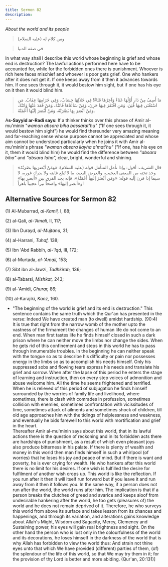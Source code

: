 ```yaml
---
title: Sermon 82
description: 
---
```


*About the world and its people*

> ومن كلام له (عليه السلام)

> في صفة الدنيا

In what way shall I describe this world whose beginning is grief and
whose end is
destruction? The lawful actions performed here have to be accounted
for, while for the forbidden ones there is punishment. Whoever is rich
here faces mischief and whoever is poor gets grief. One who hankers
after it does not get it. If one keeps away from it then it advances
towards him. If one sees through it, it would bestow him sight, but if
one has his eye on it then it would blind him.

> مَا أَصِفُ مِنْ دَار أَوَّلُهَا عَنَاءٌ وَآخِرُهَا فَنَاءٌ! فِي حَلاَلِهَا حِسَابٌ، وَفِي حَرَامِهَا عِقَابٌ.
> مَنِ اسْتَغْنَى فِيهَا فُتِنَ، وَمَنِ افْتَقَرَ فِيهَا حَزِنَ، وَمَنْ سَاعَاهَا فَاتَتْهُ، وَمَنْ قَعَدَ عَنْهَا
> وَاتَتْهُ، وَمَنْ أَبْصَرَ بِهَا بَصَّرَتْهُ، وَمَنْ أَبْصَرَ إلَيْهَا أَعْمَتْهُ.

A**s-Sayyid ar-Radi says:** If a thinker thinks over this phrase of Amir
al-mu'minin "*waman absara biha bassarat'hu"* ("If one sees through it,
it would bestow him sight") he would find thereunder very amazing
meaning and far-reaching sense whose purpose cannot be appreciated and
whose aim cannot be understood particularly when he joins it with Amir
al-mu'minin's phrase *"waman absara ilayha a'mat'hu"* ("If one, has his
eye on it, them it would blind him) he would find the difference between
*"absara biha"* and *"absara laha",* clear, bright, wonderful and
shining.

> قال الشريف: أقول: وإذا تأمل المتأمل قوله (عليه السلام): «وَمَنْ أبْصَرَبِهَا
> بصّرَتْهُ» وجد تحته من المعنى العجيب، والغرض البعيد، ما لا تُبلغ غايته ولا
> يدرك غوره، لا سيما إذا قرن إليه قوله: «ومَن أبْصَرَ إليها أعْمَتْهُ»، فإنه يجد
> الفرق بين «أبصر بها» و«أبصر إليها» واضحاً نيراً عجيباً باهراً!

## Alternative Sources for Sermon 82

\(1\) Al-Mubarrad, *al-Kamil,* I, 88;

\(2\) al-Qali, *al-\'Amali,* II, 117;

\(3\) Ibn Durayd, *al-Mujtana,* 31;

\(4\) al-Harrani, *Tuhaf,* 138;

\(5\) Ibn 'Abd Rabbih, *al-'Iqd,* III, 172;

\(6\) al-Murtada, *al-\'Amali,* 153;

\(7\) Sibt ibn al-Jawzi, *Tadhkirah,* 136;

\(8\) al-Tabarsi, *Mishkat,* 243;

\(9\) al-\'Amidi, *Ghurar,* 86;

\(10\) al-Karajiki, *Kanz,* 160.

-  \"The beginning
    of the world is grief and its end is destruction.\" This sentence
    contains the same truth which the Qur\'an has presented in the
    verse: Indeed We have created man (to dwell) amidst hardship.
    (90:4)\
    It is true that right from the narrow womb of the mother upto the
    vastness of the firmament the changes of human life do not come to
    an end. When man first tastes life he finds himself closed in such a
    dark prison where he can neither move the limbs nor change the
    sides. When he gets rid of this confinement and steps in this world
    he has to pass through innumerable troubles. In the beginning he can
    neither speak with the tongue so as to describe his difficulty or
    pain nor possesses energy in the limbs so as to accomplish his needs
    himself. Only his suppressed sobs and flowing tears express his
    needs and translate his grief and sorrow. When after the lapse of
    this period he enters the stage of learning and instruction, then on
    every step voices of admonition and abuse welcome him. All the time
    he seems frightened and terrified. When he is relieved of this
    period of subjugation he finds himself surrounded by the worries of
    family life and livelihood, where sometimes, there is clash with
    comrades in profession, sometimes collision with enemies, sometimes
    confrontation with vicissitudes of time, sometimes attack of
    ailments and sometimes shock of children, till old age approaches
    him with the tidings of helplessness and weakness, and eventually he
    bids farewell to this world with mortification and grief in the
    heart.\
    Thereafter Amir al-mu\'minin says about this world, that in its
    lawful actions there is the question of reckoning and in its
    forbidden acts there are hardships of punishment, as a result of
    which even pleasant joys also produce bitterness in his palate. If
    there is plenty of wealth and money in this world then man finds
    himself in such a whirlpool (of worries) that he loses his joy and
    peace of mind. But if there is want and poverty, he is ever crying
    for wealth. He who hankers after this world there is no limit for
    his desires. If one wish is fulfilled the desire for fulfilment of
    another wish crops up. This world is like the reflection. If you run
    after it then it will itself run forward but if you leave it and run
    away from it then it follows you. In the same way, if a person does
    not run after the world, the world runs after him. The implication
    is that if a person breaks the clutches of greed and avarice and
    keeps aloof from undesirable hankering after the world, he too gets
    (pleasures of) the world and he does not remain deprived of it.
    Therefore, he who surveys this world from above its surface and
    takes lesson from its chances and happenings, and through its
    variation, and alterations gains knowledge about Allah\'s Might,
    Wisdom and Sagacity, Mercy, Clemency and Sustaining power, his eyes
    will gain real brightness and sight. On the other hand the person
    who is lost only in the colourfulness of the world and its
    decorations, he loses himself in the darkness of the world that is
    why Allah has forbidden to view the world thus: And strain not thine
    eyes unto that which We have provided (different) parties of them,
    (of) the splendour of the life of this world, so that We may try
    them in it; for the provision of thy Lord is better and more
    abiding. (Qur\'an, 20:131)]